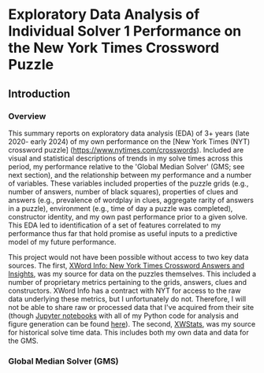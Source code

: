 # Exploratory Data Analysis of Individual Solver 1 Performance on the New York Times Crossword Puzzle
 
 ## Introduction

### Overview
This summary reports on exploratory data analysis (EDA) of 3+ years (late 2020- early 2024) of my own performance on the [New York Times (NYT) crossword puzzle] (https://www.nytimes.com/crosswords). Included are visual and statistical descriptions of trends in my solve times across this period, my performance relative to the 'Global Median Solver' (GMS; see next section), and the relationship between my performance and a number of variables. These variables included properties of the puzzle grids (e.g., number of answers, number of black squares), properties of clues and answers (e.g., prevalence of wordplay in clues, aggregate rarity of answers in a puzzle), environment (e.g., time of day a puzzle was completed), constructor identity, and my own past performance prior to a given solve. This EDA led to identification of a set of features correlated to my performance thus far that hold promise as useful inputs to a predictive model of my future performance.

This project would not have been possible without access to two key data sources. The first, [XWord Info: New York Times Crossword Answers and Insights](https://www.xwordinfo.com/), was my source for data on the puzzles themselves. This included a number of proprietary metrics pertaining to the grids, answers, clues and constructors. XWord Info has a contract with NYT for access to the raw data underlying these metrics, but I unfortunately do not. Therefore, I will not be able to share raw or processed data that I've acquired from their site (though [Jupyter notebooks](https://jupyter.org/) with all of my Python code for analysis and figure generation can be found [here](https://github.com/ursus-maritimus-714/NYT-XWord-EDA-Global-Median-Solver/tree/main/notebooks)). The second, [XWStats](xwstats.com), was my source for historical solve time data. This includes both my own data and data for the GMS. 

### Global Median Solver (GMS)
